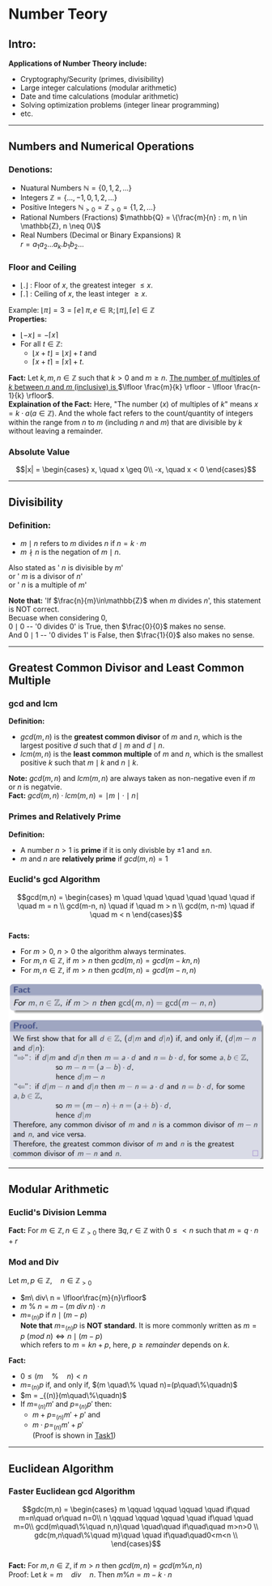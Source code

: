 # **Number Teory**
## **Intro:**
**Applications of  Number Theory include:**
* Cryptography/Security (primes, divisibility)
* Large integer calculations (modular arithmetic)
* Date and time calculations (modular arithmetic)
* Solving optimization problems (integer linear programming)
* etc.
***

## **Numbers and Numerical Operations**
### **Denotions:**
* Nuatural Numbers $\mathbb{N} = \{0, 1, 2, ...\}$
* Integers $\mathbb{Z} = \{..., -1, 0, 1, 2, ...\}$
* Positive Integers $\mathbb{N}_{>0} = \mathbb{Z}_{>0} = \{1, 2, ...\}$
* Rational Numbers (Fractions) $\mathbb{Q} = \{\frac{m}{n} : m, n \in \mathbb{Z}, n \neq 0\}$
* Real Numbers (Decimal or Binary Expansions) $\mathbb{R}$  
$r = a_1a_2...a_k.b_1b_2...$

### **Floor and Ceiling**
* $\lfloor.\rfloor$ : Floor of $x$, the greatest integer $\leq x$.  
* $\lceil.\rceil$ : Ceiling of $x$, the least integer $\geq x$.  

Example: $\lfloor\pi\rfloor = 3 = \lceil e\rceil$  $\pi,e \in \mathbb{R}; \lfloor\pi\rfloor, \lceil e\rceil \in \mathbb{Z}$  
**Properties:**
* $\lfloor-x\rfloor = -\lceil x\rceil$
* For all $t \in \mathbb{Z}$:
  * $\lfloor x+t\rfloor = \lfloor x\rfloor + t$ and
  * $\lceil x+t\rceil = \lceil x\rceil + t$.  

**Fact:**  Let $k, m, n \in \mathbb{Z}$ such that $k > 0$ and $m \geq n$. <u>The number of multiples of $k$ between $n$ and $m$ (inclusive) is </u> $\lfloor \frac{m}{k} \rfloor - \lfloor \frac{n-1}{k} \rfloor$.  
**Explaination of the Fact:** Here, "The number ($x$) of multiples of $k$" means $x = k\cdot a (a \in\mathbb{Z})$. And the whole fact refers to the count/quantity of integers within the range from $n$ to $m$ (including $n$ and $m$) that are divisible by $k$ without leaving a remainder.

### **Absolute Value**
$$|x| = 
\begin{cases}
x,  \quad x \geq 0\\
-x, \quad x < 0
\end{cases}$$  
***

## **Divisibility**
### **Definition:** 
* $m \mid n$ refers to $m$ divides $n$ if $n=k\cdot m$  
* $m \nmid n$ is the negation of $m \mid n$.  

Also stated as ' $n$ is divisible by $m$'  
or ' $m$ is a divisor of $n$'  
or ' $n$ is a multiple of $m$'

**Note that:** 'If $\frac{n}{m}\in\mathbb{Z}$ when $m$ divides $n$', this statement is NOT correct.  
Becuase when considering 0,   
$0\mid 0$ -- '0 divides 0' is True, then $\frac{0}{0}$ makes no sense.   
And $0\mid 1$ -- '0 divides 1' is False, then $\frac{1}{0}$ also makes no sense.
***

## **Greatest Common Divisor and Least Common Multiple**
### **gcd and lcm**
**Definition:**
* $gcd(m,n)$ is the **greatest common divisor** of $m$ and $n$, which is the largest positive $d$ such that $d \mid m$ and $d \mid n$.
* $lcm(m,n)$ is the **least common multiple** of $m$ and $n$, which is the smallest positive $k$ such that $m \mid k$ and $n \mid k$.  

**Note:** $gcd(m,n)$ and $lcm(m,n)$ are always taken as non-negative even if $m$ or $n$ is negatvie.  
**Fact:** $gcd(m,n) \cdot lcm(m,n) = \mid m \mid \cdot \mid n \mid$
### **Primes and Relatively Prime**
**Definition:**
* A number $n>1$ is **prime** if it is only divisble by $\pm 1$ and $\pm n$.
* $m$ and $n$ are **relatively prime** if $gcd(m,n) = 1$  
### **Euclid's gcd Algorithm**
$$gcd(m,n) =
\begin{cases}
m \quad \quad \quad \quad \quad \quad if \quad m = n \\
gcd(m-n, n) \quad if \quad m > n \\
gcd(m, n-m) \quad if \quad m < n
\end{cases}$$  
**Facts:**
* For $m > 0$, $n > 0$ the algorithm always terminates.
* For $m,n\in\mathbb{Z}$, if $m > n$ then $gcd(m,n)=gcd(m -kn,n)$
* For $m,n\in\mathbb{Z}$, if $m > n$ then $gcd(m,n)=gcd(m -n,n)$  

![proof Euclid's gcd Algorithm](2-img/proof-euclids-gcd.png)
***


## **Modular Arithmetic**
### **Euclid's Division Lemma**
**Fact:** For $m\in\mathbb{Z}, n\in\mathbb{Z}_{>0}$ there $\exists q,r\in\mathbb{Z}$ with $0 \leq < n$ such that $m = q\cdot n +r$ 
### **Mod and Div**
Let $m,p\in\mathbb{Z},\quad n\in\mathbb{Z}_{>0}$  
* $m\ div\ n = \lfloor\frac{m}{n}\rfloor$
* $m\ \%\ n=m-(m\ div\ n)\cdot n$
* $m = _{(n)}p$ if $n \mid (m-p)$  
**Note that** $m = _{(n)}p$ is **NOT standard**. It is more commonly written as $m = p\ (mod\ n) \Leftrightarrow n \mid (m-p)$  
which refers to $m=kn+p$, here, $p \geq remainder$ depends on $k$. 

**Fact:**
* $0 \leq (m \quad\% \quad n) < n$
* $m = _{(n)}p$ if, and only if, $(m \quad\% \quad n)=(p\quad\%\quadn)$
* $m = _{(n)}(m\quad\%\quadn)$
* If $m = _{(n)}m'$ and $p=_{(n)}p'$ then:
  * $m+p=_{(n)}m'+p'$ and
  * $m\cdot p=_{(n)}m'+p'$  
    (Proof is shown in [Task1](/Tasks/Task1.md))

***
## **Euclidean Algorithm**
### **Faster Euclidean gcd Algorithm**
$$gdc(m,n) = \begin{cases}
m \qquad \qquad \qquad \quad if\quad m=n\quad  or\quad n=0\\
n \qquad \qquad \qquad \quad if\quad \quad m=0\\
gcd(m\quad\%\quad n,n)\quad \quad\quad if\quad\quad m>n>0 \\
gdc(m,n\quad\%\quad m)\quad \quad if\quad\quad0<m<n \\ 
\end{cases}$$  
**Fact:** For $m,n\in\mathbb{Z}$, if $m>n$ then $gcd(m,n)=gcd(m\% n,n)$  
Proof: Let $k = m\quad div\quad n$. Then $m\% n=m-k\cdot n$ 